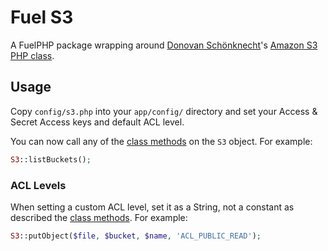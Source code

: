 # Fuel S3

A FuelPHP package wrapping around [Donovan Schönknecht](http://github.com/tpyo/)'s [Amazon S3 PHP class](http://github.com/tpyo/amazon-s3-php-class).

## Usage

Copy `config/s3.php` into your `app/config/` directory and set your Access & Secret Access keys and default ACL level.

You can now call any of the [class methods](http://undesigned.org.za/2007/10/22/amazon-s3-php-class/documentation) on the `S3` object. For example:

```php
S3::listBuckets();
```

### ACL Levels
When setting a custom ACL level, set it as a String, not a constant as described the [class methods](http://undesigned.org.za/2007/10/22/amazon-s3-php-class/documentation). For example:

```php
S3::putObject($file, $bucket, $name, 'ACL_PUBLIC_READ');
```